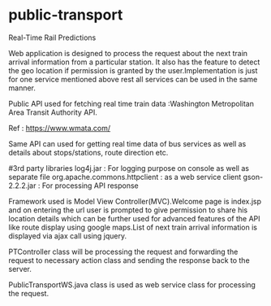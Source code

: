 # public-transport
Real-Time Rail Predictions

Web application is designed to process the request about the next train arrival information from a particular station.
It also has the feature to detect the geo location if permission is granted by the user.Implementation is just for 
 one service mentioned above rest all services can be used in the same manner.

Public API used for fetching real time train data :Washington Metropolitan Area Transit Authority API.

Ref : https://www.wmata.com/

Same API can used for getting real time data of bus services as well as details about stops/stations, route direction  etc.

#3rd party libraries
  log4j.jar :  For logging purpose on console as well as separate file
  org.apache.commons.httpclient : as a web service client 
  gson-2.2.2.jar : For processing API response
  
Framework used is Model View Controller(MVC).Welcome page is index.jsp and on entering the url user is 
  prompted to give permission to share his location details which can be further used for advanced features of the API
  like route display using google maps.List of next train arrival information is displayed via ajax call using jquery. 
  
PTController class will be processing the request and forwarding the request to necessary action class and sending the 
   response back to the server.
   
PublicTransportWS.java class is used as web service class for processing the request.


